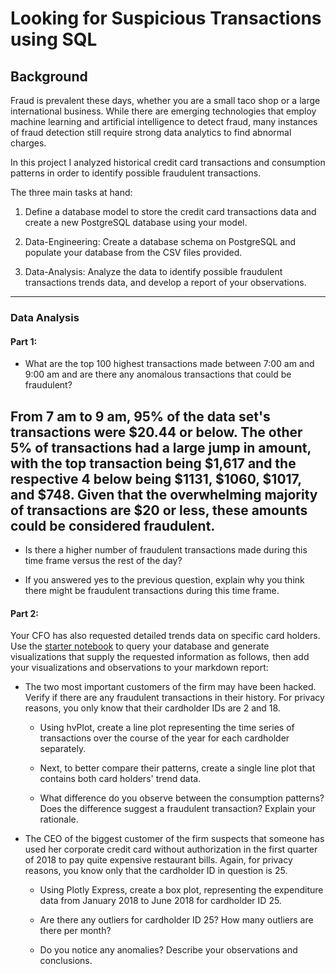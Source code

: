 # Looking for Suspicious Transactions using SQL

## Background

Fraud is prevalent these days, whether you are a small taco shop or a large international business. While there are emerging technologies that employ machine learning and artificial intelligence to detect fraud, many instances of fraud detection still require strong data analytics to find abnormal charges.

In this project I analyzed historical credit card transactions and consumption patterns in order to identify possible fraudulent transactions.

The three main tasks at hand: 

1) Define a database model to store the credit card transactions data and create a new PostgreSQL database using your model.

2) Data-Engineering: Create a database schema on PostgreSQL and populate your  database from the CSV files provided.

3. Data-Analysis: Analyze the data to identify possible fraudulent transactions trends data, and develop a report of your observations.

---

### Data Analysis
#### Part 1:

  * What are the top 100 highest transactions made between 7:00 am and 9:00 am and are there any anomalous transactions that could be fraudulent? <brk>
## From 7 am to 9 am, 95% of the data set's transactions were $20.44 or below. The other 5% of transactions had a large jump in amount, with the top transaction being $1,617 and the respective 4 below being $1131, $1060, $1017, and $748. Given that the overwhelming majority of transactions are $20 or less, these amounts could be considered fraudulent.


  * Is there a higher number of fraudulent transactions made during this time frame versus the rest of the day?

  * If you answered yes to the previous question, explain why you think there might be fraudulent transactions during this time frame.

#### Part 2:

Your CFO has also requested detailed trends data on specific card holders. Use the [starter notebook](Starter_Files/challenge.ipynb) to query your database and generate visualizations that supply the requested information as follows, then add your visualizations and observations to your markdown report:      

* The two most important customers of the firm may have been hacked. Verify if there are any fraudulent transactions in their history. For privacy reasons, you only know that their cardholder IDs are 2 and 18.

  * Using hvPlot, create a line plot representing the time series of transactions over the course of the year for each cardholder separately. 
  
  * Next, to better compare their patterns, create a single line plot that contains both card holders' trend data.  

  * What difference do you observe between the consumption patterns? Does the difference suggest a fraudulent transaction? Explain your rationale.

* The CEO of the biggest customer of the firm suspects that someone has used her corporate credit card without authorization in the first quarter of 2018 to pay quite expensive restaurant bills. Again, for privacy reasons, you know only that the cardholder ID in question is 25.

  * Using Plotly Express, create a box plot, representing the expenditure data from January 2018 to June 2018 for cardholder ID 25.
  
  * Are there any outliers for cardholder ID 25? How many outliers are there per month?

  * Do you notice any anomalies? Describe your observations and conclusions.
